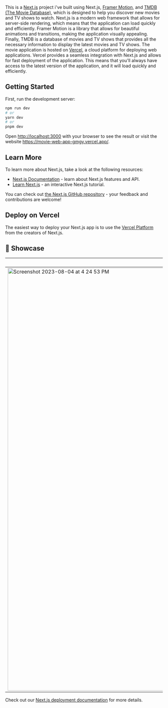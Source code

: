 This is a [Next.js](https://nextjs.org/) project i've built using Next.js, [Framer Motion](https://www.framer.com/motion/), and [TMDB (The Movie Database)](https://www.themoviedb.org/), which is designed to help you discover new movies and TV shows to watch. Next.js is a modern web framework that allows for server-side rendering, which means that the application can load quickly and efficiently. Framer Motion is a library that allows for beautiful animations and transitions, making the application visually appealing. Finally, TMDB is a database of movies and TV shows that provides all the necessary information to display the latest movies and TV shows. The movie application is hosted on [Vercel](https://vercel.com/docs), a cloud platform for deploying web applications. Vercel provides a seamless integration with Next.js and allows for fast deployment of the application. This means that you'll always have access to the latest version of the application, and it will load quickly and efficiently.

## Getting Started

First, run the development server:

```bash
npm run dev
# or
yarn dev
# or
pnpm dev
```

Open [http://localhost:3000](http://localhost:3000) with your browser to see the result or visit the website https://movie-web-app-gmgy.vercel.app/.

## Learn More

To learn more about Next.js, take a look at the following resources:

- [Next.js Documentation](https://nextjs.org/docs) - learn about Next.js features and API.
- [Learn Next.js](https://nextjs.org/learn) - an interactive Next.js tutorial.

You can check out [the Next.js GitHub repository](https://github.com/vercel/next.js/) - your feedback and contributions are welcome!

## Deploy on Vercel

The easiest way to deploy your Next.js app is to use the [Vercel Platform](https://vercel.com/new?utm_medium=default-template&filter=next.js&utm_source=create-next-app&utm_campaign=create-next-app-readme) from the creators of Next.js.

## 🍿 Showcase
| Desktop  | Mobile |
|---           |---            |
|<img width="1350" alt="Screenshot 2023-08-04 at 4 24 53 PM" src="https://github.com/Jose-Manuel18/movie-web-app/assets/103284630/d8c8d6fc-cb4b-4823-aa97-77bacd641eef">|<img width="281" alt="Screenshot 2023-08-04 at 4 25 17 PM" src="https://github.com/Jose-Manuel18/movie-web-app/assets/103284630/ef419498-21d6-4125-a6e8-57035e5ccd2d">

Check out our [Next.js deployment documentation](https://nextjs.org/docs/deployment) for more details.


